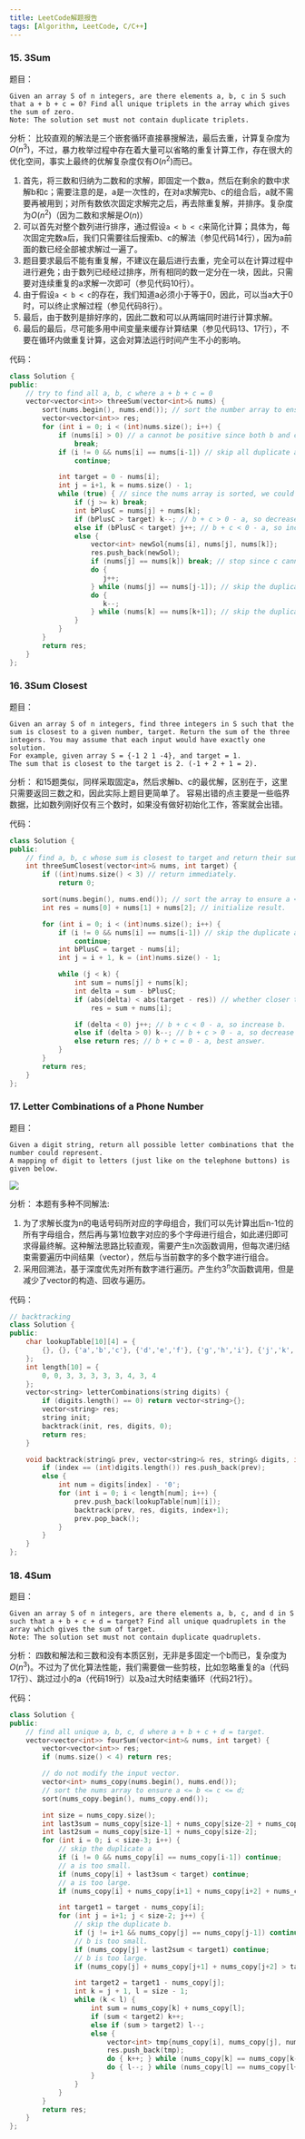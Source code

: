 ```yaml
---
title: LeetCode解题报告
tags: [Algorithm, LeetCode, C/C++]
---
```


<!-- date: 2018-03-23 14:29 -->
### 15. 3Sum
题目：

    Given an array S of n integers, are there elements a, b, c in S such that a + b + c = 0? Find all unique triplets in the array which gives the sum of zero.
    Note: The solution set must not contain duplicate triplets.

分析：
比较直观的解法是三个嵌套循环直接暴搜解法，最后去重，计算复杂度为$O(n^3)$，不过，暴力枚举过程中存在着大量可以省略的重复计算工作，存在很大的优化空间，事实上最终的优解复杂度仅有$O(n^2)$而已。

1. 首先，将三数和归纳为二数和的求解，即固定一个数a，然后在剩余的数中求解b和c；需要注意的是，a是一次性的，在对a求解完b、c的组合后，a就不需要再被用到；对所有数依次固定求解完之后，再去除重复解，并排序。复杂度为$O(n^2)$（因为二数和求解是$O(n)$）
2. 可以首先对整个数列进行排序，通过假设`a < b < c`来简化计算；具体为，每次固定完数a后，我们只需要往后搜索b、c的解法（参见代码14行），因为a前面的数已经全部被求解过一遍了。
3. 题目要求最后不能有重复解，不建议在最后进行去重，完全可以在计算过程中进行避免；由于数列已经经过排序，所有相同的数一定分在一块，因此，只需要对连续重复的a求解一次即可（参见代码10行）。
4. 由于假设`a < b < c`的存在，我们知道a必须小于等于0，因此，可以当a大于0时，可以终止求解过程（参见代码8行）。
5. 最后，由于数列是排好序的，因此二数和可以从两端同时进行计算求解。
6. 最后的最后，尽可能多用中间变量来缓存计算结果（参见代码13、17行），不要在循环内做重复计算，这会对算法运行时间产生不小的影响。

代码：
``` c++
class Solution {
public:
    // try to find all a, b, c where a + b + c = 0
    vector<vector<int>> threeSum(vector<int>& nums) {
        sort(nums.begin(), nums.end()); // sort the number array to ensure a < b < c.
        vector<vector<int>> res;
        for (int i = 0; i < (int)nums.size(); i++) {
            if (nums[i] > 0) // a cannot be positive since both b and c is larger than a.
                break;
            if (i != 0 && nums[i] == nums[i-1]) // skip all duplicate a's.
                continue;

            int target = 0 - nums[i];
            int j = i+1, k = nums.size() - 1;
            while (true) { // since the nums array is sorted, we could search from both sides.
                if (j >= k) break;
                int bPlusC = nums[j] + nums[k];
                if (bPlusC > target) k--; // b + c > 0 - a, so decrease c.
                else if (bPlusC < target) j++; // b + c < 0 - a, so increase b.
                else {
                    vector<int> newSol{nums[i], nums[j], nums[k]};
                    res.push_back(newSol);
                    if (nums[j] == nums[k]) break; // stop since c cannot be smaller than b
                    do {
                       j++;
                    } while (nums[j] == nums[j-1]); // skip the duplicate b
                    do {
                       k--;
                    } while (nums[k] == nums[k+1]); // skip the duplicate c
                }
            }
        }
        return res;
    }
};
```

### 16. 3Sum Closest

题目：

    Given an array S of n integers, find three integers in S such that the sum is closest to a given number, target. Return the sum of the three integers. You may assume that each input would have exactly one solution.
    For example, given array S = {-1 2 1 -4}, and target = 1.
    The sum that is closest to the target is 2. (-1 + 2 + 1 = 2).

分析：
和15题类似，同样采取固定a，然后求解b、c的最优解，区别在于，这里只需要返回三数之和，因此实际上题目更简单了。
容易出错的点主要是一些临界数据，比如数列刚好仅有三个数时，如果没有做好初始化工作，答案就会出错。

代码：
``` c++
class Solution {
public:
    // find a, b, c whose sum is closest to target and return their sum.
    int threeSumClosest(vector<int>& nums, int target) {
        if ((int)nums.size() < 3) // return immediately.
            return 0;

        sort(nums.begin(), nums.end()); // sort the array to ensure a < b < c.
        int res = nums[0] + nums[1] + nums[2]; // initialize result.

        for (int i = 0; i < (int)nums.size(); i++) {
            if (i != 0 && nums[i] == nums[i-1]) // skip the duplicate a.
                continue;
            int bPlusC = target - nums[i];
            int j = i + 1, k = (int)nums.size() - 1;

            while (j < k) {
                int sum = nums[j] + nums[k];
                int delta = sum - bPlusC;
                if (abs(delta) < abs(target - res)) // whether closer to target than previous sum.
                    res = sum + nums[i];

                if (delta < 0) j++; // b + c < 0 - a, so increase b.
                else if (delta > 0) k--; // b + c > 0 - a, so decrease c.
                else return res; // b + c = 0 - a, best answer.
            }
        }
        return res;
    }
};
```

### 17. Letter Combinations of a Phone Number

题目：

    Given a digit string, return all possible letter combinations that the number could represent.
    A mapping of digit to letters (just like on the telephone buttons) is given below.
![](http://upload.wikimedia.org/wikipedia/commons/thumb/7/73/Telephone-keypad2.svg/200px-Telephone-keypad2.svg.png)

分析：
本题有多种不同解法:
1. 为了求解长度为n的电话号码所对应的字母组合，我们可以先计算出后n-1位的所有字母组合，然后再与第1位数字对应的多个字母进行组合，如此递归即可求得最终解。这种解法思路比较直观，需要产生n次函数调用，但每次递归结束需要遍历中间结果（vector），然后与当前数字的多个数字进行组合。
2. 采用回溯法，基于深度优先对所有数字进行遍历。产生约$3^n$次函数调用，但是减少了vector的构造、回收与遍历。

代码：
``` c++
// backtracking
class Solution {
public:
    char lookupTable[10][4] = {
        {}, {}, {'a','b','c'}, {'d','e','f'}, {'g','h','i'}, {'j','k','l'}, {'m','n','o'}, {'p','q','r','s'}, {'t','u','v'}, {'w','x','y','z'}
    };
    int length[10] = {
        0, 0, 3, 3, 3, 3, 3, 4, 3, 4
    };
    vector<string> letterCombinations(string digits) {
        if (digits.length() == 0) return vector<string>{};
        vector<string> res;
        string init;
        backtrack(init, res, digits, 0);
        return res;
    }

    void backtrack(string& prev, vector<string>& res, string& digits, int index) {
        if (index == (int)digits.length()) res.push_back(prev);
        else {
            int num = digits[index] - '0';
            for (int i = 0; i < length[num]; i++) {
                prev.push_back(lookupTable[num][i]);
                backtrack(prev, res, digits, index+1);
                prev.pop_back();
            }
        }
    }
};
```

### 18. 4Sum

题目：

    Given an array S of n integers, are there elements a, b, c, and d in S such that a + b + c + d = target? Find all unique quadruplets in the array which gives the sum of target.
    Note: The solution set must not contain duplicate quadruplets.

分析：
四数和解法和三数和没有本质区别，无非是多固定一个b而已，复杂度为$O(n^3)$。不过为了优化算法性能，我们需要做一些剪枝，比如忽略重复的a（代码17行）、跳过过小的a（代码19行）以及a过大时结束循环（代码21行）。

代码：
``` c++
class Solution {
public:
    // find all unique a, b, c, d where a + b + c + d = target.
    vector<vector<int>> fourSum(vector<int>& nums, int target) {
        vector<vector<int>> res;
        if (nums.size() < 4) return res;

        // do not modify the input vector.
        vector<int> nums_copy(nums.begin(), nums.end());
        // sort the nums array to ensure a <= b <= c <= d;
        sort(nums_copy.begin(), nums_copy.end());

        int size = nums_copy.size();
        int last3sum = nums_copy[size-1] + nums_copy[size-2] + nums_copy[size-3];
        int last2sum = nums_copy[size-1] + nums_copy[size-2];
        for (int i = 0; i < size-3; i++) {
            // skip the duplicate a
            if (i != 0 && nums_copy[i] == nums_copy[i-1]) continue;
            // a is too small.
            if (nums_copy[i] + last3sum < target) continue;
            // a is too large.
            if (nums_copy[i] + nums_copy[i+1] + nums_copy[i+2] + nums_copy[i+3] > target) break;

            int target1 = target - nums_copy[i];
            for (int j = i+1; j < size-2; j++) {
                // skip the duplicate b.
                if (j != i+1 && nums_copy[j] == nums_copy[j-1]) continue;
                // b is too small.
                if (nums_copy[j] + last2sum < target1) continue;
                // b is too large.
                if (nums_copy[j] + nums_copy[j+1] + nums_copy[j+2] > target1) break;

                int target2 = target1 - nums_copy[j];
                int k = j + 1, l = size - 1;
                while (k < l) {
                    int sum = nums_copy[k] + nums_copy[l];
                    if (sum < target2) k++;
                    else if (sum > target2) l--;
                    else {
                        vector<int> tmp{nums_copy[i], nums_copy[j], nums_copy[k], nums_copy[l]};
                        res.push_back(tmp);
                        do { k++; } while (nums_copy[k] == nums_copy[k-1]);
                        do { l--; } while (nums_copy[l] == nums_copy[l+1]);
                    }
                }
            }
        }
        return res;
    }
};
```

